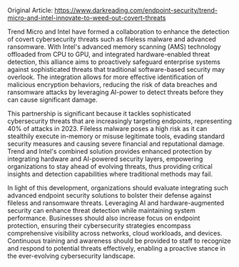 Original Article: https://www.darkreading.com/endpoint-security/trend-micro-and-intel-innovate-to-weed-out-covert-threats

Trend Micro and Intel have formed a collaboration to enhance the detection of covert cybersecurity threats such as fileless malware and advanced ransomware. With Intel's advanced memory scanning (AMS) technology offloaded from CPU to GPU, and integrated hardware-enabled threat detection, this alliance aims to proactively safeguard enterprise systems against sophisticated threats that traditional software-based security may overlook. The integration allows for more effective identification of malicious encryption behaviors, reducing the risk of data breaches and ransomware attacks by leveraging AI-power to detect threats before they can cause significant damage.

This partnership is significant because it tackles sophisticated cybersecurity threats that are increasingly targeting endpoints, representing 40% of attacks in 2023. Fileless malware poses a high risk as it can stealthily execute in-memory or misuse legitimate tools, evading standard security measures and causing severe financial and reputational damage. Trend and Intel's combined solution provides enhanced protection by integrating hardware and AI-powered security layers, empowering organizations to stay ahead of evolving threats, thus providing critical insights and detection capabilities where traditional methods may fail.

In light of this development, organizations should evaluate integrating such advanced endpoint security solutions to bolster their defense against fileless and ransomware threats. Leveraging AI and hardware-augmented security can enhance threat detection while maintaining system performance. Businesses should also increase focus on endpoint protection, ensuring their cybersecurity strategies encompass comprehensive visibility across networks, cloud workloads, and devices. Continuous training and awareness should be provided to staff to recognize and respond to potential threats effectively, enabling a proactive stance in the ever-evolving cybersecurity landscape.